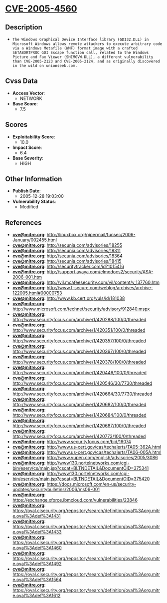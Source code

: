 
# [CVE-2005-4560](http://linuxbox.org/pipermail/funsec/2006-January/002455.html)

## Description

- `The Windows Graphical Device Interface library (GDI32.DLL) in Microsoft Windows allows remote attackers to execute arbitrary code via a Windows Metafile (WMF) format image with a crafted SETABORTPROC GDI Escape function call, related to the Windows Picture and Fax Viewer (SHIMGVW.DLL), a different vulnerability than CVE-2005-2123 and CVE-2005-2124, and as originally discovered in the wild on unionseek.com.`

## Cvss Data

- **Access Vector**:
  - NETWORK
- **Base Score**:
  - 7.5

## Scores

- **Exploitability Score**:
  - 10.0
- **Impact Score**:
  - 6.4
- **Base Severity**:
  - HIGH

## Other Information

- **Publish Date**:
  - 2005-12-28 19:03:00
- **Vulnerability Status**:
  - Modified

## References

- **cve@mitre.org**: http://linuxbox.org/pipermail/funsec/2006-January/002455.html
- **cve@mitre.org**: http://secunia.com/advisories/18255
- **cve@mitre.org**: http://secunia.com/advisories/18311
- **cve@mitre.org**: http://secunia.com/advisories/18364
- **cve@mitre.org**: http://secunia.com/advisories/18415
- **cve@mitre.org**: http://securitytracker.com/id?1015416
- **cve@mitre.org**: http://support.avaya.com/elmodocs2/security/ASA-2006-001.htm
- **cve@mitre.org**: http://vil.mcafeesecurity.com/vil/content/v_137760.htm
- **cve@mitre.org**: http://www.f-secure.com/weblog/archives/archive-122005.html#00000753
- **cve@mitre.org**: http://www.kb.cert.org/vuls/id/181038
- **cve@mitre.org**: http://www.microsoft.com/technet/security/advisory/912840.mspx
- **cve@mitre.org**: http://www.securityfocus.com/archive/1/420288/100/0/threaded
- **cve@mitre.org**: http://www.securityfocus.com/archive/1/420351/100/0/threaded
- **cve@mitre.org**: http://www.securityfocus.com/archive/1/420357/100/0/threaded
- **cve@mitre.org**: http://www.securityfocus.com/archive/1/420367/100/0/threaded
- **cve@mitre.org**: http://www.securityfocus.com/archive/1/420378/100/0/threaded
- **cve@mitre.org**: http://www.securityfocus.com/archive/1/420446/100/0/threaded
- **cve@mitre.org**: http://www.securityfocus.com/archive/1/420546/30/7730/threaded
- **cve@mitre.org**: http://www.securityfocus.com/archive/1/420664/30/7730/threaded
- **cve@mitre.org**: http://www.securityfocus.com/archive/1/420682/100/0/threaded
- **cve@mitre.org**: http://www.securityfocus.com/archive/1/420684/100/0/threaded
- **cve@mitre.org**: http://www.securityfocus.com/archive/1/420687/100/0/threaded
- **cve@mitre.org**: http://www.securityfocus.com/archive/1/420773/100/0/threaded
- **cve@mitre.org**: http://www.securityfocus.com/bid/16074
- **cve@mitre.org**: http://www.us-cert.gov/cas/techalerts/TA05-362A.html
- **cve@mitre.org**: http://www.us-cert.gov/cas/techalerts/TA06-005A.html
- **cve@mitre.org**: http://www.vupen.com/english/advisories/2005/3086
- **cve@mitre.org**: http://www130.nortelnetworks.com/cgi-bin/eserv/cs/main.jsp?cscat=BLTNDETAIL&DocumentOID=375341
- **cve@mitre.org**: http://www130.nortelnetworks.com/cgi-bin/eserv/cs/main.jsp?cscat=BLTNDETAIL&DocumentOID=375420
- **cve@mitre.org**: https://docs.microsoft.com/en-us/security-updates/securitybulletins/2006/ms06-001
- **cve@mitre.org**: https://exchange.xforce.ibmcloud.com/vulnerabilities/23846
- **cve@mitre.org**: https://oval.cisecurity.org/repository/search/definition/oval%3Aorg.mitre.oval%3Adef%3A1431
- **cve@mitre.org**: https://oval.cisecurity.org/repository/search/definition/oval%3Aorg.mitre.oval%3Adef%3A1433
- **cve@mitre.org**: https://oval.cisecurity.org/repository/search/definition/oval%3Aorg.mitre.oval%3Adef%3A1460
- **cve@mitre.org**: https://oval.cisecurity.org/repository/search/definition/oval%3Aorg.mitre.oval%3Adef%3A1492
- **cve@mitre.org**: https://oval.cisecurity.org/repository/search/definition/oval%3Aorg.mitre.oval%3Adef%3A1564
- **cve@mitre.org**: https://oval.cisecurity.org/repository/search/definition/oval%3Aorg.mitre.oval%3Adef%3A1612
